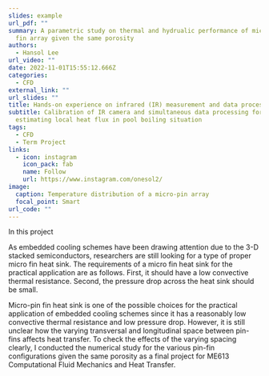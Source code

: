 ```yaml
---
slides: example
url_pdf: ""
summary: A parametric study on thermal and hydrualic performance of micro-pin
  fin array given the same porosity
authors:
  - Hansol Lee
url_video: ""
date: 2022-11-01T15:55:12.666Z
categories:
  - CFD
external_link: ""
url_slides: ""
title: Hands-on experience on infrared (IR) measurement and data processing
subtitle: Calibration of IR camera and simultaneous data processing for
  estimating local heat flux in pool boiling situation
tags:
  - CFD
  - Term Project
links:
  - icon: instagram
    icon_pack: fab
    name: Follow
    url: https://www.instagram.com/onesol2/
image:
  caption: Temperature distribution of a micro-pin array
  focal_point: Smart
url_code: ""
---
```

In this project

As embedded cooling schemes have been drawing attention due to the 3-D stacked semiconductors, researchers are still looking for a type of proper micro fin heat sink. The requirements of a micro fin heat sink for the practical application are as follows. First, it should have a low convective thermal resistance. Second, the pressure drop across the heat sink should be small.

Micro-pin fin heat sink is one of the possible choices for the practical application of embedded cooling schemes since it has a reasonably low convective thermal resistance and low pressure drop. However, it is still unclear how the varying transversal and longitudinal space between pin-fins affects heat transfer. To check the effects of the varying spacing clearly, I conducted the numerical study for the various pin-fin configurations given the same porosity as a final project for ME613 Computational Fluid Mechanics and Heat Transfer.
